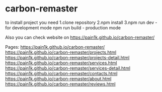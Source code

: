 # carbon-remaster

to install project 
you need 
1.clone repository
2.npm install
3.npm run dev - for development mode
  npm run build - production mode

Also you can check website on <a>https://pain1k.github.io/carbon-remaster/</a>

Pages:
<a>https://pain1k.github.io/carbon-remaster/</a>
<a>https://pain1k.github.io/carbon-remaster/projects.html</a>
<a>https://pain1k.github.io/carbon-remaster/projects-detail.html</a>
<a>https://pain1k.github.io/carbon-remaster/services.html</a>
<a>https://pain1k.github.io/carbon-remaster/services-detail.html</a>
<a>https://pain1k.github.io/carbon-remaster/contacts.html</a>
<a>https://pain1k.github.io/carbon-remaster/about.html</a>
<a>https://pain1k.github.io/carbon-remaster/reviews.html</a>
